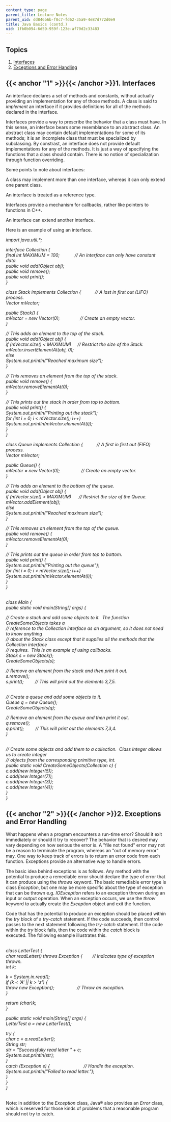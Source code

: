 ```yaml
---
content_type: page
parent_title: Lecture Notes
parent_uid: dd846b6b-f0c7-fd62-35a9-4e87d772d0e9
title: Java Basics (contd.)
uid: 1fb0b094-6d59-959f-123e-af70d2c33483
---
```


Topics
------

1.  [Interfaces](#1)
2.  [Exceptions and Error Handling](#2)

{{< anchor "1" >}}{{< /anchor >}}1\. Interfaces
-----------------------------------------------

An interface declares a set of methods and constants, without actually providing an implementation for any of those methods. A class is said to _implement_ an interface if it provides definitions for all of the methods declared in the interface.

Interfaces provide a way to prescribe the behavior that a class must have. In this sense, an interface bears some resemblance to an abstract class. An abstract class may contain default implementations for some of its methods; it is an incomplete class that must be specialized by subclassing. By constrast, an interface does not provide default implementations for any of the methods. It is just a way of specifying the functions that a class should contain. There is no notion of specialization through function overriding.

Some points to note about interfaces:

A class may implement more than one interface, whereas it can only extend one parent class.

An interface is treated as a reference type.

Interfaces provide a mechanism for callbacks, rather like pointers to functions in C++.

An interface can extend another interface.

Here is an example of using an interface.

_import java.util.\*;_

_interface Collection {_  
 _final int MAXIMUM = 100;            // An interface can only have constant data._  
 _public void add(Object obj);_  
 _public void remove();_  
 _public void print();_  
_}_

_class Stack implements Collection {           // A last in first out (LIFO) process._  
 _Vector mVector;_

 _public Stack() {_  
 _mVector = new Vector(0);                // Create an empty vector._  
 _}_

 _// This adds an element to the top of the stack._  
 _public void add(Object obj) {_  
 _if (mVector.size() \< MAXIMUM)     // Restrict the size of the Stack._  
 _mVector.insertElementAt(obj, 0);_  
 _else_  
 _System.out.println("Reached maximum size");_  
 _}_

 _// This removes an element from the top of the stack._  
 _public void remove() {_  
 _mVector.removeElementAt(0);_  
 _}_

 _// This prints out the stack in order from top to bottom._  
 _public void print() {_  
 _System.out.println("Printing out the stack");_  
 _for (int i = 0; i \< mVector.size(); i++)_  
 _System.out.println(mVector.elementAt(i));_  
 _}_  
_}_

_class Queue implements Collection {           // A first in first out (FIFO) process._  
 _Vector mVector;_

 _public Queue() {_  
 _mVector = new Vector(0);                 // Create an empty vector._  
 _}_

 _// This adds an element to the bottom of the queue._  
 _public void add(Object obj) {_  
 _if (mVector.size() \< MAXIMUM)      // Restrict the size of the Queue._  
 _mVector.addElement(obj);_  
 _else_  
 _System.out.println("Reached maximum size");_  
 _}_

 _// This removes an element from the top of the queue._  
 _public void remove() {_  
 _mVector.removeElementAt(0);_  
 _}_

 _// This prints out the queue in order from top to bottom._  
 _public void print() {_  
 _System.out.println("Printing out the queue");_  
 _for (int i = 0; i \< mVector.size(); i++)_  
 _System.out.println(mVector.elementAt(i));_  
 _}_  
_}_  
 

_class Main {_  
 _public static void main(String\[\] args) {_

 _// Create a stack and add some objects to it.  The function CreateSomeObjects takes a_  
 _// reference to the Collection interface as an argument, so it does not need to know anything_  
 _// about the Stack class except that it supplies all the methods that the Collection interface_  
 _// requires.  This is an example of using callbacks._  
 _Stack s = new Stack();_  
 _CreateSomeObjects(s);_

 _// Remove an element from the stack and then print it out._  
 _s.remove();_  
 _s.print();         // This will print out the elements 3,7,5._  
 

 _// Create a queue and add some objects to it._  
 _Queue q = new Queue();_  
 _CreateSomeObjects(q);_

 _// Remove an element from the queue and then print it out._  
 _q.remove();_  
 _q.print();         // This will print out the elements 7,3,4._  
 _}_  
 

 _// Create some objects and add them to a collection.  Class Integer allows us to create integer_  
 _// objects from the corresponding primitive type, int._  
 _public static void CreateSomeObjects(Collection c) {_  
 _c.add(new Integer(5));_  
 _c.add(new Integer(7));_  
 _c.add(new Integer(3));_  
 _c.add(new Integer(4));_  
 _}_  
_}_

{{< anchor "2" >}}{{< /anchor >}}2\. Exceptions and Error Handling
------------------------------------------------------------------

What happens when a program encounters a run-time error? Should it exit immediately or should it try to recover? The behavior that is desired may vary depending on how serious the error is. A "file not found" error may not be a reason to terminate the program, whereas an "out of memory error" may. One way to keep track of errors is to return an error code from each function. Exceptions provide an alternative way to handle errors.

The basic idea behind exceptions is as follows. Any method with the potential to produce a remediable error should declare the type of error that it can produce using the _throws_ keyword. The basic remediable error type is class _Exception_, but one may be more specific about the type of exception that can be thrown e.g. _IOException_ refers to an exception thrown during an input or output operation. When an exception occurs, we use the _throw_ keyword to actually create the _Exception_ object and exit the function.

Code that has the potential to produce an exception should be placed within the _try_ block of a _try-catch_ statement. If the code succeeds, then control passes to the next statement following the _try-catch_ statement. If the code within the _try_ block fails, then the code within the _catch_ block is executed. The following example illustrates this.  
 

_class LetterTest {_  
 _char readLetter() throws Exception {        // Indicates type of exception thrown._  
 _int k;_

 _k = System.in.read();_  
 _if (k \< 'A' || k > 'z') {_  
 _throw new Exception();                  // Throw an exception._  
 _}_

 _return (char)k;_  
 _}_

 _public static void main(String\[\] args) {_  
 _LetterTest a = new LetterTest();_

 _try {_  
 _char c = a.readLetter();_  
 _String str;_  
 _str = "Successfully read letter " + c;_  
 _System.out.println(str);_  
 _}_  
 _catch (Exception e) {                           // Handle the exception._  
 _System.out.println("Failed to read letter.");_  
 _}_  
 _}_  
_}_  
 

Note: in addition to the _Exception_ class, Java® also provides an _Error_ class, which is reserved for those kinds of problems that a reasonable program should not try to catch.